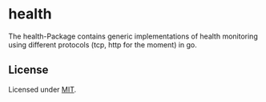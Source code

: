 # health

The health-Package contains generic implementations of health monitoring using different protocols (tcp, http for the moment) in go.

## License

Licensed under [MIT](./LICENSE).